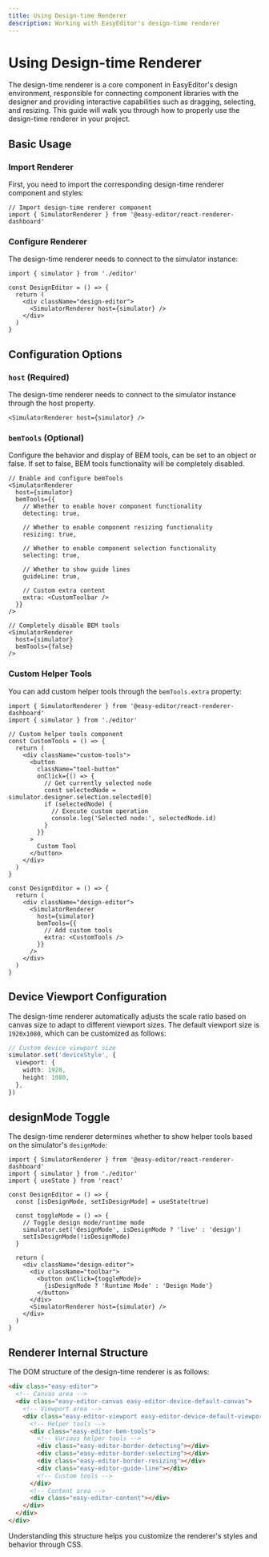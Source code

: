 ```yaml
---
title: Using Design-time Renderer
description: Working with EasyEditor's design-time renderer
---
```


# Using Design-time Renderer

The design-time renderer is a core component in EasyEditor's design environment, responsible for connecting component libraries with the designer and providing interactive capabilities such as dragging, selecting, and resizing. This guide will walk you through how to properly use the design-time renderer in your project.

## Basic Usage

### Import Renderer

First, you need to import the corresponding design-time renderer component and styles:

```tsx
// Import design-time renderer component
import { SimulatorRenderer } from '@easy-editor/react-renderer-dashboard'
```

### Configure Renderer

The design-time renderer needs to connect to the simulator instance:

```tsx
import { simulator } from './editor'

const DesignEditor = () => {
  return (
    <div className="design-editor">
      <SimulatorRenderer host={simulator} />
    </div>
  )
}
```

## Configuration Options

### `host` (Required)

The design-time renderer needs to connect to the simulator instance through the host property.

```tsx
<SimulatorRenderer host={simulator} />
```

### `bemTools` (Optional)

Configure the behavior and display of BEM tools, can be set to an object or false. If set to false, BEM tools functionality will be completely disabled.

```tsx
// Enable and configure bemTools
<SimulatorRenderer
  host={simulator}
  bemTools={{
    // Whether to enable hover component functionality
    detecting: true,

    // Whether to enable component resizing functionality
    resizing: true,

    // Whether to enable component selection functionality
    selecting: true,

    // Whether to show guide lines
    guideLine: true,

    // Custom extra content
    extra: <CustomToolbar />
  }}
/>
```

```tsx
// Completely disable BEM tools
<SimulatorRenderer
  host={simulator}
  bemTools={false}
/>
```

### Custom Helper Tools

You can add custom helper tools through the `bemTools.extra` property:

```tsx
import { SimulatorRenderer } from '@easy-editor/react-renderer-dashboard'
import { simulator } from './editor'

// Custom helper tools component
const CustomTools = () => {
  return (
    <div className="custom-tools">
      <button
        className="tool-button"
        onClick={() => {
          // Get currently selected node
          const selectedNode = simulator.designer.selection.selected[0]
          if (selectedNode) {
            // Execute custom operation
            console.log('Selected node:', selectedNode.id)
          }
        }}
      >
        Custom Tool
      </button>
    </div>
  )
}

const DesignEditor = () => {
  return (
    <div className="design-editor">
      <SimulatorRenderer
        host={simulator}
        bemTools={{
          // Add custom tools
          extra: <CustomTools />
        }}
      />
    </div>
  )
}
```

## Device Viewport Configuration

The design-time renderer automatically adjusts the scale ratio based on canvas size to adapt to different viewport sizes. The default viewport size is `1920x1080`, which can be customized as follows:

```ts
// Custom device viewport size
simulator.set('deviceStyle', {
  viewport: {
    width: 1920,
    height: 1080,
  },
})
```

## designMode Toggle

The design-time renderer determines whether to show helper tools based on the simulator's `designMode`:

```tsx
import { SimulatorRenderer } from '@easy-editor/react-renderer-dashboard'
import { simulator } from './editor'
import { useState } from 'react'

const DesignEditor = () => {
  const [isDesignMode, setIsDesignMode] = useState(true)

  const toggleMode = () => {
    // Toggle design mode/runtime mode
    simulator.set('designMode', isDesignMode ? 'live' : 'design')
    setIsDesignMode(!isDesignMode)
  }

  return (
    <div className="design-editor">
      <div className="toolbar">
        <button onClick={toggleMode}>
          {isDesignMode ? 'Runtime Mode' : 'Design Mode'}
        </button>
      </div>
      <SimulatorRenderer host={simulator} />
    </div>
  )
}
```

## Renderer Internal Structure

The DOM structure of the design-time renderer is as follows:

```html
<div class="easy-editor">
  <!-- Canvas area -->
  <div class="easy-editor-canvas easy-editor-device-default-canvas">
    <!-- Viewport area -->
    <div class="easy-editor-viewport easy-editor-device-default-viewport">
      <!-- Helper tools -->
      <div class="easy-editor-bem-tools">
        <!-- Various helper tools -->
        <div class="easy-editor-border-detecting"></div>
        <div class="easy-editor-border-selecting"></div>
        <div class="easy-editor-border-resizing"></div>
        <div class="easy-editor-guide-line"></div>
        <!-- Custom tools -->
      </div>
      <!-- Content area -->
      <div class="easy-editor-content"></div>
    </div>
  </div>
</div>
```

Understanding this structure helps you customize the renderer's styles and behavior through CSS.

